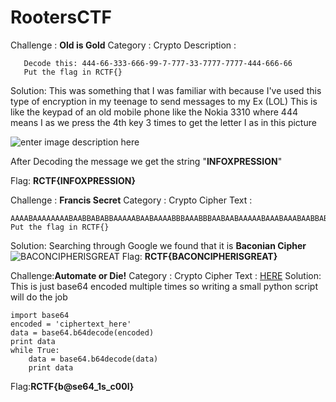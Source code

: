 # RootersCTF

Challenge : **Old is Gold**
Category :  Crypto
Description : 
 

       Decode this: 444-66-333-666-99-7-777-33-7777-7777-444-666-66  
       Put the flag in RCTF{}
Solution:
This was something that I was familiar with because I've used this type of encryption in my teenage to send messages to my Ex (LOL) 
This is like the keypad of an old mobile phone like the Nokia 3310 where 444 means I as we press the 4th key 3 times to get the letter I as in this picture


![enter image description here](https://www.dcode.fr/tools/phone-keypad/images/keypad.png)


After Decoding the message we get the string "**INFOXPRESSION**"

Flag: **RCTF{INFOXPRESSION}**

Challenge : **Francis Secret**
Category :  Crypto
Cipher Text : 

    AAAABAAAAAAAABAABBABABBAAAAABAABAAAABBBAAABBBAABAABAAAAABAAABAAABAABBABAAAAAABAAAAAAABAABA
    Put the flag in RCTF{}
 Solution:
Searching through Google we found that it is **Baconian Cipher**
![BACONCIPHERISGREAT](https://i.imgur.com/CaVEGuK.png)
Flag: **RCTF{BACONCIPHERISGREAT}**

Challenge:**Automate or Die!**
Category :  Crypto
Cipher Text : [HERE](http://rootersctf.in/files/26e32edd4675187ecdb8a0780d86bb76/automate_or_die.txt)
Solution:
This is just base64 encoded multiple times so writing a small python script will do the job

    import base64
    encoded = 'ciphertext_here'
    data = base64.b64decode(encoded)
    print data
    while True:
    	data = base64.b64decode(data)
    	print data
Flag:**RCTF{b@se64_1s_c00l}**





